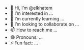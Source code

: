 - 👋 Hi, I’m @elkhatem
- 👀 I’m interested in ...
- 🌱 I’m currently learning ...
- 💞️ I’m looking to collaborate on ...
- 📫 How to reach me ...
- 😄 Pronouns: ...
- ⚡ Fun fact: ...

<!---
elkhatem/elkhatem is a ✨ special ✨ repository because its `README.md` (this file) appears on your GitHub profile.
You can click the Preview link to take a look at your changes.
--->
